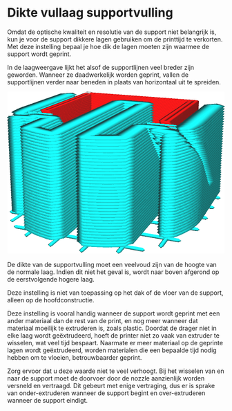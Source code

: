 Dikte vullaag supportvulling
====
Omdat de optische kwaliteit en resolutie van de support niet belangrijk is, kun je voor de support dikkere lagen gebruiken om de printtijd te verkorten. Met deze instelling bepaal je hoe dik de lagen moeten zijn waarmee de support wordt geprint.

In de laagweergave lijkt het alsof de supportlijnen veel breder zijn geworden. Wanneer ze daadwerkelijk worden geprint, vallen de supportlijnen verder naar beneden in plaats van horizontaal uit te spreiden.

<!--screenshot {
"image_path": "support_infill_sparse_thickness.png",
"modellen": [
    {
        "script": "calendar_holder.scad",
        "transformatie": ["schaal(0.5)", "rotateX(90)"]
    }
],
"camerapositie": [18, 43, 19],
"instellingen": {
    "support_enable": waar,
    "support_infill_sparse_thickness": 0.24
},
"laag": 148,
"kleuren": 64
}-->
![Support vullaag dikte is ingesteld op 3 keer laaghoogte.](../../../articles/images/support_infill_sparse_thickness.png)

De dikte van de supportvulling moet een veelvoud zijn van de hoogte van de normale laag. Indien dit niet het geval is, wordt naar boven afgerond op de eerstvolgende hogere laag.

Deze instelling is niet van toepassing op het dak of de vloer van de support, alleen op de hoofdconstructie.

Deze instelling is vooral handig wanneer de support wordt geprint met een ander materiaal dan de rest van de print, en nog meer wanneer dat materiaal moeilijk te extruderen is, zoals plastic. Doordat de drager niet in elke laag wordt geëxtrudeerd, hoeft de printer niet zo vaak van extruder te wisselen, wat veel tijd bespaart. Naarmate er meer materiaal op de geprinte lagen wordt geëxtrudeerd, worden materialen die een bepaalde tijd nodig hebben om te vloeien, betrouwbaarder geprint.

Zorg ervoor dat u deze waarde niet te veel verhoogt. Bij het wisselen van en naar de support moet de doorvoer door de nozzle aanzienlijk worden versneld en vertraagd. Dit gebeurt met enige vertraging, dus er is sprake van onder-extruderen wanneer de support begint en over-extruderen wanneer de support eindigt.